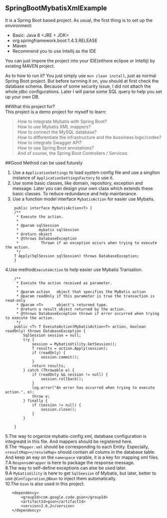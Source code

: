 ## SpringBootMybatisXmlExample
It is a Spring Boot based project. As usual, the first thing is to set up the environment:  
- Basic: Java 8 <JRE + JDK>  
- org.springframework.boot:1.4.3.RELEASE  
- Maven  
- Recommend you to use Intellij as the IDE  
  
You can just impore the project into your IDE(eithore eclipse or Intellij) by existing MAVEN project.  
  
As to how to run it? You just simply use `mvn clean install`, just as normal Spring Boot project. But before turnning it on, you should at first check the database schema. Because of some security issue, I did not attach the whole jdbc configurations. Later I will parse some  SQL query to help you set up your own DB.  
  
##What this project for?  
This project is a demo project for myself to learn:  
> How to integrate Mybatis with Spring Boot?  
> How to use Mybatis XML mappers?  
> How to connect the MySQL database?  
> How to differentiate the infrastructure and the bussiness logic/codes?  
> How to integrate Swagger API?  
> How to use Spring Boot annotations?  
> And of course, the Spring Boot Controllers / Services.  
  
##Good Method can be used futurely  
1. Use a `ApplicationSettings` to load system config file and use a singlton instance of `ApplicationSettingsFactory` to use it.  
2. Use some basic classes, like domain, repository, exception and message. Later you can design your own class which extends these basic classes. To reduce redundance and help maintanance.  
3. Use a function model interface `MybatisAction` for easier use Mybatis.  
```  
	public interface MybatisAction<T> {
	/**
     * Execute the action.
     *
     * @param sqlSession
     *         mybatis sqlSession
     * @return object
     * @throws DatabaseException
     *          Thrown if an exception occurs when trying to execute the action.
     */
    T Apply(SqlSession sqlSession) throws DatabaseException;  
    }   
```  
 4.Use method`ExecuteAction` to help easier use Mybatis Transation.  
```  
    /**
     * Execute the action received as parameter.
     *
     * @param action   object that specifies the MyBatis action
     * @param readOnly if this parameter is true the transaction is read-only
     * @param <T>      object's returned type.
     * @return a result object returned by the action.
     * @throws DatabaseException thrown if error occurred when trying to execute the action.
     */
    public <T> T ExecuteAction(MybatisAction<T> action, boolean readOnly) throws DatabaseException {
        SqlSession session = null;
        try {
            session = MybatisUtility.GetSession();
            T results = action.Apply(session);
            if (readOnly) {
                session.commit();
            }
            return results;
        } catch (Throwable e) {
            if (readOnly && session != null) {
                session.rollback();
            }
            log.error("An error has occurred when trying to execute action.", e);
            throw e;
        } finally {
            if (session != null) {
                session.close();
            }
        }

    }   
```  
 5.The way to organize mybatis-config.xml, database configuration is integreatd in this file. And mappers should be registered here.  
 6.The `*Mapper.xml` should be corresponding to each Entity. Especially, `<resultMap></resuleMap>` should contain all colums in the database table. And keep an eay on the `namespace` varable, it is a key for mapping xml files.  
 7.A `ResponseWrapper` is here to package the response message.  
 8.The way to self-define exceptions can alse be used later.  
 9.A `MybatisUility` is here to get `SqlSeesion` of Mybatis, but later, better to use `@Configuration`,`@Bean` to inject them automatically.  
 10.The `Gson` is also used in this project.  
 ```  
 	<dependency>
		<groupId>com.google.code.gson</groupId>
		<artifactId>gson</artifactId>
		<version>2.6.2</version>
	</dependency>  
 ```